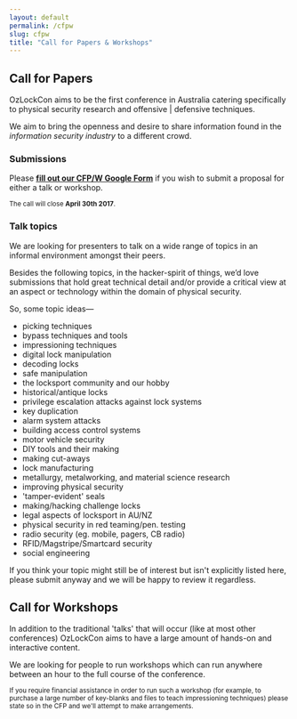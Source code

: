 ```yaml
---
layout: default
permalink: /cfpw
slug: cfpw
title: "Call for Papers & Workshops"
---
```


## Call for Papers

OzLockCon aims to be the first conference in Australia catering specifically to
physical security research and offensive | defensive techniques.

We aim to bring the openness and desire to share information found in the
*information security industry* to a different crowd.

### Submissions

Please **[fill out our CFP/W Google Form](%missing_url%)** if you wish to submit a proposal for
either a talk or workshop.

<small>The call will close <strong>April 30th 2017</strong>.</small>

### Talk topics

We are looking for presenters to talk on a wide range of topics in an informal
environment amongst their peers.

Besides the following topics, in the hacker-spirit of things, we’d love
submissions that hold great technical detail and/or provide a critical view at
an aspect or technology within the domain of physical security.

So, some topic ideas—

* picking techniques
* bypass techniques and tools
* impressioning techniques
* digital lock manipulation
* decoding locks
* safe manipulation
* the locksport community and our hobby
* historical/antique locks
* privilege escalation attacks against lock systems
* key duplication
* alarm system attacks
* building access control systems
* motor vehicle security
* DIY tools and their making
* making cut-aways
* lock manufacturing
* metallurgy, metalworking, and material science research
* improving physical security
* 'tamper-evident' seals
* making/hacking challenge locks
* legal aspects of locksport in AU/NZ
* physical security in red teaming/pen. testing
* radio security (eg. mobile, pagers, CB radio)
* RFID/Magstripe/Smartcard security
* social engineering

If you think your topic might still be of interest but isn't explicitly listed
here, please submit anyway and we will be happy to review it regardless.

## Call for Workshops

In addition to the traditional 'talks' that will occur (like at most other
conferences) OzLockCon aims to have a large amount of hands-on and interactive
content.

We are looking for people to run workshops which can run anywhere between an
hour to the full course of the conference.

<small>If you require financial assistance in order to run such a workshop (for
example, to purchase a large number of key-blanks and files to teach
impressioning techniques) please state so in the CFP and we'll attempt to make
arrangements.</small>

